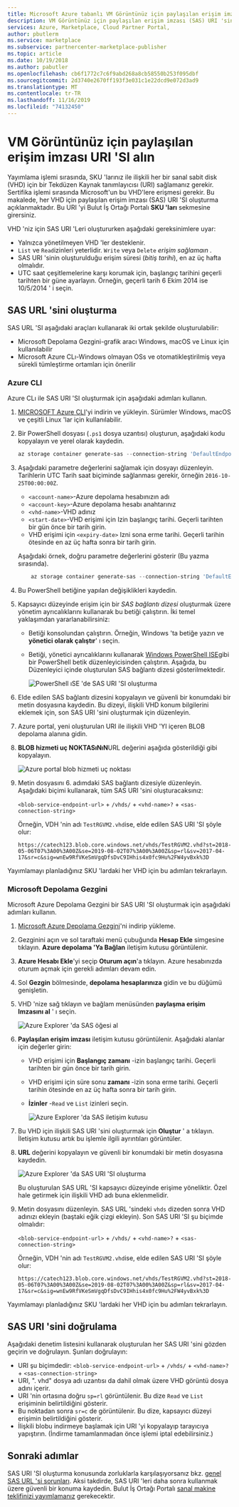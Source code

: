 ```yaml
---
title: Microsoft Azure tabanlı VM Görüntünüz için paylaşılan erişim imzası URI 'SI alın | Azure Marketi
description: VM Görüntünüz için paylaşılan erişim imzası (SAS) URI 'sinin nasıl alınacağını açıklar.
services: Azure, Marketplace, Cloud Partner Portal,
author: pbutlerm
ms.service: marketplace
ms.subservice: partnercenter-marketplace-publisher
ms.topic: article
ms.date: 10/19/2018
ms.author: pabutler
ms.openlocfilehash: cb6f1772c7c6f9abd268a8cb58550b253f095dbf
ms.sourcegitcommit: 2d3740e2670ff193f3e031c1e22dcd9e072d3ad9
ms.translationtype: MT
ms.contentlocale: tr-TR
ms.lasthandoff: 11/16/2019
ms.locfileid: "74132450"
---
```

# <a name="get-shared-access-signature-uri-for-your-vm-image"></a>VM Görüntünüz için paylaşılan erişim imzası URI 'SI alın

Yayımlama işlemi sırasında, SKU 'larınız ile ilişkili her bir sanal sabit disk (VHD) için bir Tekdüzen Kaynak tanımlayıcısı (URI) sağlamanız gerekir. Sertifika işlemi sırasında Microsoft'un bu VHD'lere erişmesi gerekir. Bu makalede, her VHD için paylaşılan erişim imzası (SAS) URI 'SI oluşturma açıklanmaktadır. Bu URI 'yi Bulut İş Ortağı Portalı **SKU 'ları** sekmesine girersiniz.

VHD 'niz için SAS URI 'Leri oluştururken aşağıdaki gereksinimlere uyar:

- Yalnızca yönetilmeyen VHD 'ler desteklenir.
- `List` ve `Read`izinleri yeterlidir. `Write` veya `Delete` *erişim sağlamaın* .
- SAS URI 'sinin oluşturulduğu erişim süresi (*bitiş tarihi*), en az üç hafta olmalıdır.
- UTC saat çeşitlemelerine karşı korumak için, başlangıç tarihini geçerli tarihten bir güne ayarlayın. Örneğin, geçerli tarih 6 Ekim 2014 ise 10/5/2014 ' i seçin.

## <a name="generate-the-sas-url"></a>SAS URL 'sini oluşturma

SAS URL 'SI aşağıdaki araçları kullanarak iki ortak şekilde oluşturulabilir:

-   Microsoft Depolama Gezgini-grafik aracı Windows, macOS ve Linux için kullanılabilir
-   Microsoft Azure CLı-Windows olmayan OSs ve otomatikleştirilmiş veya sürekli tümleştirme ortamları için önerilir


### <a name="azure-cli"></a>Azure CLI

Azure CLı ile SAS URI 'SI oluşturmak için aşağıdaki adımları kullanın.

1. [MICROSOFT Azure CLI](https://azure.microsoft.com/documentation/articles/xplat-cli-install/)'yi indirin ve yükleyin.  Sürümler Windows, macOS ve çeşitli Linux 'lar için kullanılabilir.
2. Bir PowerShell dosyası (`.ps1` dosya uzantısı) oluşturun, aşağıdaki kodu kopyalayın ve yerel olarak kaydedin.

   ``` powershell
   az storage container generate-sas --connection-string 'DefaultEndpointsProtocol=https;AccountName=<account-name>;AccountKey=<account-key>;EndpointSuffix=core.windows.net' --name <vhd-name> --permissions rl --start '<start-date>' --expiry '<expiry-date>'
   ```

3. Aşağıdaki parametre değerlerini sağlamak için dosyayı düzenleyin.  Tarihlerin UTC Tarih saat biçiminde sağlanması gerekir, örneğin `2016-10-25T00:00:00Z`.
   - `<account-name>`-Azure depolama hesabınızın adı
   - `<account-key>`-Azure depolama hesabı anahtarınız
   - `<vhd-name>`-VHD adınız
   - `<start-date>`-VHD erişimi için Izin başlangıç tarihi. Geçerli tarihten bir gün önce bir tarih girin.
   - VHD erişimi için `<expiry-date>` Izni sona erme tarihi.  Geçerli tarihin ötesinde en az üç hafta sonra bir tarih girin.

   Aşağıdaki örnek, doğru parametre değerlerini gösterir (Bu yazma sırasında).

   ``` powershell
       az storage container generate-sas --connection-string 'DefaultEndpointsProtocol=https;AccountName=st00009;AccountKey=6L7OWFrlabs7Jn23OaR3rvY5RykpLCNHJhxsbn9ONc+bkCq9z/VNUPNYZRKoEV1FXSrvhqq3aMIDI7N3bSSvPg==;EndpointSuffix=core.windows.net' --name vhds --permissions rl --start '2017-11-06T00:00:00Z' --expiry '2018-08-20T00:00:00Z'
   ```

4. Bu PowerShell betiğine yapılan değişiklikleri kaydedin.
5. Kapsayıcı düzeyinde erişim için bir *SAS bağlantı dizesi* oluşturmak üzere yönetim ayrıcalıklarını kullanarak bu betiği çalıştırın.  İki temel yaklaşımdan yararlanabilirsiniz:
   - Betiği konsolundan çalıştırın.  Örneğin, Windows 'ta betiğe yazın ve **yönetici olarak çalıştır**' ı seçin.
   - Betiği, yönetici ayrıcalıklarını kullanarak [Windows PowerShell ISE](https://docs.microsoft.com/powershell/scripting/components/ise/introducing-the-windows-powershell-ise)gibi bir PowerShell betik düzenleyicisinden çalıştırın.
     Aşağıda, bu Düzenleyici içinde oluşturulan SAS bağlantı dizesi gösterilmektedir.

     ![PowerShell ıSE 'de SAS URI 'SI oluşturma](./media/publishvm_032.png)

6. Elde edilen SAS bağlantı dizesini kopyalayın ve güvenli bir konumdaki bir metin dosyasına kaydedin.  Bu dizeyi, ilişkili VHD konum bilgilerini eklemek için, son SAS URI 'sini oluşturmak için düzenleyin.
7. Azure portal, yeni oluşturulan URI ile ilişkili VHD 'YI içeren BLOB depolama alanına gidin.
8. **BLOB hizmeti uç NOKTASıNıN**URL değerini aşağıda gösterildiği gibi kopyalayın.

    ![Azure portal blob hizmeti uç noktası](./media/publishvm_033.png)

9. Metin dosyasını 6. adımdaki SAS bağlantı dizesiyle düzenleyin.  Aşağıdaki biçimi kullanarak, tüm SAS URI 'sini oluşturacaksınız:

    `<blob-service-endpoint-url>` + `/vhds/` + `<vhd-name>?` + `<sas-connection-string>`

    Örneğin, VDH 'nin adı `TestRGVM2.vhd`ise, elde edilen SAS URI 'SI şöyle olur:

    `https://catech123.blob.core.windows.net/vhds/TestRGVM2.vhd?st=2018-05-06T07%3A00%3A00Z&se=2019-08-02T07%3A00%3A00Z&sp=rl&sv=2017-04-17&sr=c&sig=wnEw9RfVKeSmVgqDfsDvC9IHhis4x0fc9Hu%2FW4yvBxk%3D`

Yayımlamayı planladığınız SKU 'lardaki her VHD için bu adımları tekrarlayın.


### <a name="microsoft-storage-explorer"></a>Microsoft Depolama Gezgini

Microsoft Azure Depolama Gezgini bir SAS URI 'SI oluşturmak için aşağıdaki adımları kullanın.

1. [Microsoft Azure Depolama Gezgini](https://azure.microsoft.com/features/storage-explorer/)'ni indirip yükleme.
2. Gezginini açın ve sol taraftaki menü çubuğunda **Hesap Ekle** simgesine tıklayın.  **Azure depolama 'Ya Bağlan** iletişim kutusu görüntülenir.
3. **Azure Hesabı Ekle**'yi seçip **Oturum açın**'a tıklayın.  Azure hesabınızda oturum açmak için gerekli adımları devam edin.
4. Sol **Gezgin** bölmesinde, **depolama hesaplarınıza** gidin ve bu düğümü genişletin.
5. VHD 'nize sağ tıklayın ve bağlam menüsünden **paylaşma erişim Imzasını al** ' ı seçin.

    ![Azure Explorer 'da SAS öğesi al](./media/publishvm_034.png)

6. **Paylaşılan erişim imzası** iletişim kutusu görüntülenir. Aşağıdaki alanlar için değerler girin:
   - VHD erişimi için **Başlangıç zamanı** -izin başlangıç tarihi. Geçerli tarihten bir gün önce bir tarih girin.
   - VHD erişimi için süre sonu **zamanı** -izin sona erme tarihi.  Geçerli tarihin ötesinde en az üç hafta sonra bir tarih girin.
   - **İzinler** -`Read` ve `List` izinleri seçin.

     ![Azure Explorer 'da SAS iletişim kutusu](./media/publishvm_035.png)

7. Bu VHD için ilişkili SAS URI 'sini oluşturmak için **Oluştur** ' a tıklayın.  İletişim kutusu artık bu işlemle ilgili ayrıntıları görüntüler.
8. **URL** değerini kopyalayın ve güvenli bir konumdaki bir metin dosyasına kaydedin.

    ![Azure Explorer 'da SAS URI 'SI oluşturma](./media/publishvm_036.png)

    Bu oluşturulan SAS URL 'SI kapsayıcı düzeyinde erişime yöneliktir.  Özel hale getirmek için ilişkili VHD adı buna eklenmelidir.

9. Metin dosyasını düzenleyin. SAS URL 'sindeki `vhds` dizeden sonra VHD adınızı ekleyin (baştaki eğik çizgi ekleyin).  Son SAS URI 'SI şu biçimde olmalıdır:

    `<blob-service-endpoint-url>` + `/vhds/` + `<vhd-name>?` + `<sas-connection-string>`

    Örneğin, VDH 'nin adı `TestRGVM2.vhd`ise, elde edilen SAS URI 'SI şöyle olur:

    `https://catech123.blob.core.windows.net/vhds/TestRGVM2.vhd?st=2018-05-06T07%3A00%3A00Z&se=2019-08-02T07%3A00%3A00Z&sp=rl&sv=2017-04-17&sr=c&sig=wnEw9RfVKeSmVgqDfsDvC9IHhis4x0fc9Hu%2FW4yvBxk%3D`

Yayımlamayı planladığınız SKU 'lardaki her VHD için bu adımları tekrarlayın.


## <a name="verify-the-sas-uri"></a>SAS URI 'sini doğrulama

Aşağıdaki denetim listesini kullanarak oluşturulan her SAS URI 'sini gözden geçirin ve doğrulayın.  Şunları doğrulayın:
- URI şu biçimdedir: `<blob-service-endpoint-url>` + `/vhds/` + `<vhd-name>?` + `<sas-connection-string>`
- URI, ". vhd" dosya adı uzantısı da dahil olmak üzere VHD görüntü dosya adını içerir.
- URI 'nin ortasına doğru `sp=rl` görüntülenir. Bu dize `Read` ve `List` erişiminin belirtildiğini gösterir.
- Bu noktadan sonra `sr=c` de görüntülenir. Bu dize, kapsayıcı düzeyi erişimin belirtildiğini gösterir.
- İlişkili blobu indirmeye başlamak için URI 'yi kopyalayıp tarayıcıya yapıştırın.  (İndirme tamamlanmadan önce işlemi iptal edebilirsiniz.)


## <a name="next-steps"></a>Sonraki adımlar

SAS URI 'SI oluşturma konusunda zorluklarla karşılaşıyorsanız bkz. [genel SAS URL 'si sorunları](./cpp-common-sas-url-issues.md).  Aksi takdirde, SAS URI 'leri daha sonra kullanmak üzere güvenli bir konuma kaydedin. Bulut İş Ortağı Portalı [sanal makine teklifinizi yayımlamanız](./cpp-publish-offer.md) gerekecektir.
